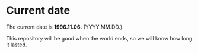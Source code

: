 # Current date

The current date is **1996.11.06.** (YYYY.MM.DD.)

This repository will be good when the world ends, so we will know how long it lasted.